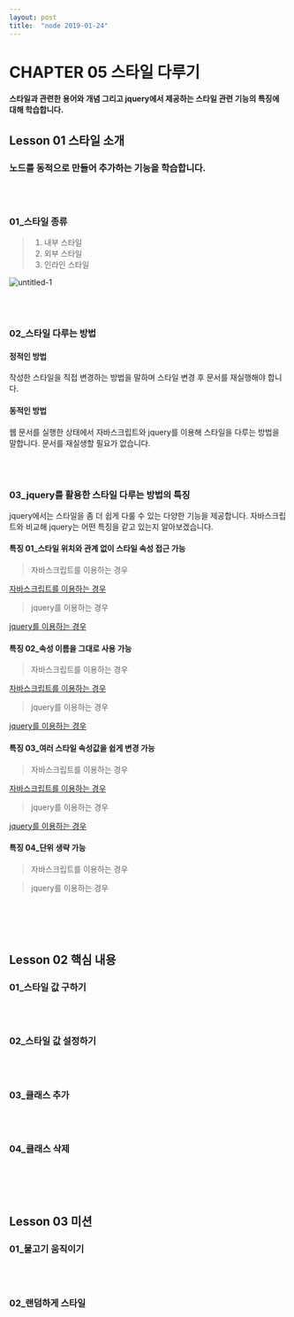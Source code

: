 ```yaml
---
layout: post
title:  "node 2019-01-24"
---
```


CHAPTER 05  스타일 다루기
=============

#### 스타일과 관련한 용어와 개념 그리고 jquery에서 제공하는 스타일 관련 기능의 특징에 대해 학습합니다.

Lesson 01  스타일 소개
-------------

### 노드를 동적으로 만들어 추가하는 기능을 학습합니다.

<br><br>
### 01_스타일 종류

> 01. 내부 스타일
> 02. 외부 스타일
> 03. 인라인 스타일

![untitled-1](https://user-images.githubusercontent.com/42795906/53789833-c376c400-3f68-11e9-9b02-e4339780bbe3.gif)


<br><br>
### 02_스타일 다루는 방법

#### 정적인 방법

작성한 스타일을 직접 변경하는 방법을 말하며 스타일 변경 후 문서를 재실행해야 합니다.

#### 동적인 방법

웹 문서를 실행한 상태에서 자바스크립트와 jquery를 이용해 스타일을 다루는 방법을 말합니다. 문서를 재실생할 필요가 없습니다.

<br><br>
### 03_jquery를 활용한 스타일 다루는 방법의 특징

jquery에서는 스타일을 좀 더 쉽게 다룰 수 있는 다양한 기능을 제공합니다.
자바스크립트와 비교해 jquery는 어떤 특징을 같고 있는지 알아보겠습니다.

#### 특징 01_스타일 위치와 관계 없이 스타일 속성 접근 가능

> 자바스크립트를 이용하는 경우

[자바스크립트를 이용하는 경우](https://jsfiddle.net/Lh09u6s3/4/)

> jquery를 이용하는 경우

[jquery를 이용하는 경우](https://jsfiddle.net/vx147wb3/)

#### 특징 02_속성 이름을 그대로 사용 가능

> 자바스크립트를 이용하는 경우

[자바스크립트를 이용하는 경우](https://jsfiddle.net/p9rL8cn6/)

> jquery를 이용하는 경우

[jquery를 이용하는 경우](https://jsfiddle.net/wy34b7q6/)


#### 특징 03_여러 스타일 속성값을 쉽게 변경 가능

> 자바스크립트를 이용하는 경우

[자바스크립트를 이용하는 경우](https://jsfiddle.net/6db8zquh/1/)

> jquery를 이용하는 경우

[jquery를 이용하는 경우](https://jsfiddle.net/y74wr2t9/1/)


#### 특징 04_단위 생략 가능

> 자바스크립트를 이용하는 경우

> jquery를 이용하는 경우



<br><br><br>
Lesson 02  핵심 내용
-------------

### 01_스타일 값 구하기
<br><br>
### 02_스타일 값 설정하기
<br><br>
### 03_클래스 추가
<br><br>
### 04_클래스 삭제


<br><br><br>
Lesson 03  미션
-------------

### 01_물고기 움직이기
<br><br>
### 02_랜덤하게 스타일 

